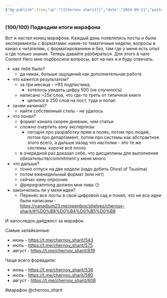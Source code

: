```yaml
---
{"dg-publish":true,"up":"[[Chernov sharit]]","date":"2024-09-11","posted":"https://t.me/chernov_sharit/643","modified_at":"2024-09-11T15:30:35+03:00","published_at":"2024-09-11T19:05:00+03:00","dg-path":"/chernov_sharit/2024-09-11 подводим итоги марафона.md","permalink":"/chernov-sharit/2024-09-11-podvodim-itogi-marafona/","dgPassFrontmatter":true}
---
```



### **(100/100) Подводим итоги марафона**

Вот и настал конец марафона. Каждый день появлялись посты и были эксперименты с форматами: какие-то тематичные недели, вопросы в канал к читателям, с форматированием и без, там где у меня есть опыт и где только знания. Теперь давайте разбираться. Для этого в чате Content Hero мне подбросили вопросы, вот на них я и буду отвечать.

- как тебе было?
    - да никак, больше ощущений как дополнительная работа 
- что кажется результатом?
    - за три месяца - +93 подписчика, 
        - хотелось увидеть цифру 500 (не случилось)
    - написано ~25к слов, что где-то треть от типичной книги
        - целился в 250 слов на пост, туда и попал
- зачем начинал?
    - найти собственный стиль - не удалось
- что понял?
    - формат канала скорее дневник, чем статьи
    - сложно очертить зону экспертизы: 
        - сегодня про разработку прям в полях, потом про людей, потом про департамент, потом про системы как абстрактное этого всего, а дальше назад что настолки - это те же системы. короче всё плохо 
    - в очередной раз доказал себе, что дисциплины для выполнения обязательств/commitment у меня много
- что дальше?
    - точно отпуск на две недели (надо добить Ghost of Tsusima)
    - потом еженедельный формат (или нет)
    - сейчас кину опросник
    - @pepegramming должен мне пива :smirk:
- закончились ли у меня идеи? 
    - Перенёс все посты в свой цифровой сад и понял, что не все идеи были написаны - https://vanadium23.me/openbox/shelves/chernov-sharit/#%D0%B8%D0%B4%D0%B5%D0%B8

И напоследок дайджест за марафон.

Самые залайканные:
- июнь - https://t.me/chernov_sharit/543
- июль - https://t.me/chernov_sharit/575
- август - https://t.me/chernov_sharit/619

Чаще всего форвадили:
- июнь - https://t.me/chernov_sharit/536
- июль - https://t.me/chernov_sharit/580
- август - https://t.me/chernov_sharit/608

#марафон  @chernov_sharit
